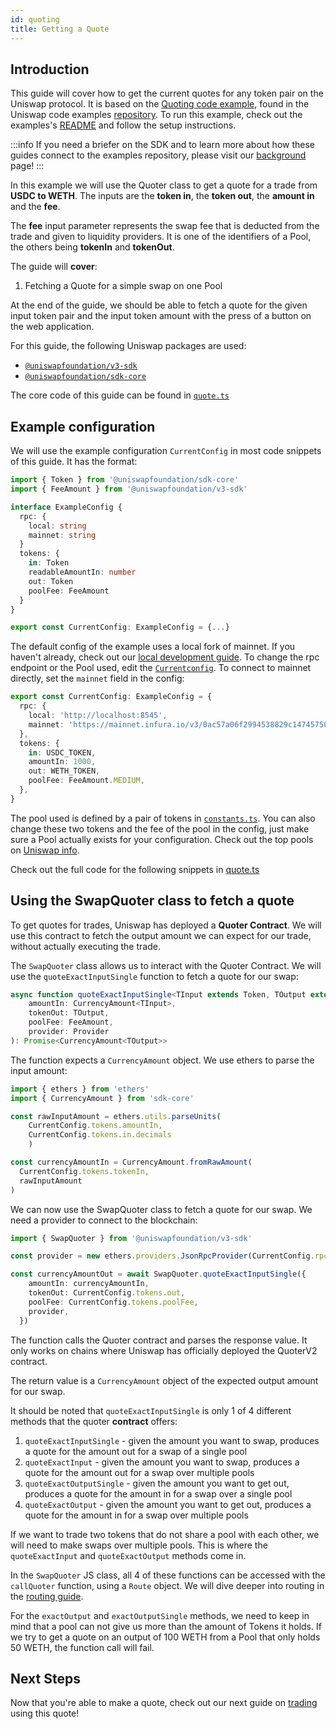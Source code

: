 ```yaml
---
id: quoting
title: Getting a Quote
---     
```


## Introduction

This guide will cover how to get the current quotes for any token pair on the Uniswap protocol. It is based on the [Quoting code example](https://github.com/Uniswap/examples/tree/main/v3-sdk/quoting), found in the Uniswap code examples [repository](https://github.com/Uniswap/examples). To run this example, check out the examples's [README](https://github.com/Uniswap/examples/blob/main/v3-sdk/quoting/README.md) and follow the setup instructions.

:::info
If you need a briefer on the SDK and to learn more about how these guides connect to the examples repository, please visit our [background](../01-background.md) page!
:::

In this example we will use the Quoter class to get a quote for a trade from **USDC to WETH**.
The inputs are the **token in**, the **token out**, the **amount in** and the **fee**.

The **fee** input parameter represents the swap fee that is deducted from the trade and given to liquidity providers. It is one of the identifiers of a Pool, the others being **tokenIn** and **tokenOut**.

The guide will **cover**:

1. Fetching a Quote for a simple swap on one Pool

At the end of the guide, we should be able to fetch a quote for the given input token pair and the input token amount with the press of a button on the web application.

For this guide, the following Uniswap packages are used:

- [`@uniswapfoundation/v3-sdk`](https://www.npmjs.com/package/@uniswapfoundation/v3-sdk)
- [`@uniswapfoundation/sdk-core`](https://www.npmjs.com/package/@uniswapfoundation/sdk-core)

The core code of this guide can be found in [`quote.ts`](https://github.com/Uniswap/examples/blob/main/v3-sdk/quoting/src/libs/quote.ts)

## Example configuration

We will use the example configuration `CurrentConfig` in most code snippets of this guide. It has the format:

```typescript
import { Token } from '@uniswapfoundation/sdk-core'
import { FeeAmount } from '@uniswapfoundation/v3-sdk'

interface ExampleConfig {
  rpc: {
    local: string
    mainnet: string
  }
  tokens: {
    in: Token
    readableAmountIn: number
    out: Token
    poolFee: FeeAmount
  }
}

export const CurrentConfig: ExampleConfig = {...}
```

The default config of the example uses a local fork of mainnet. If you haven't already, check out our [local development guide](../02-local-development.md).
To change the rpc endpoint or the Pool used, edit the [`Currentconfig`](https://github.com/Uniswap/examples/blob/main/v3-sdk/quoting/src/config.ts#L21).
To connect to mainnet directly, set the `mainnet` field in the config:

```typescript
export const CurrentConfig: ExampleConfig = {
  rpc: {
    local: 'http://localhost:8545',
    mainnet: 'https://mainnet.infura.io/v3/0ac57a06f2994538829c14745750d721',
  },
  tokens: {
    in: USDC_TOKEN,
    amountIn: 1000,
    out: WETH_TOKEN,
    poolFee: FeeAmount.MEDIUM,
  },
}
```

The pool used is defined by a pair of tokens in [`constants.ts`](https://github.com/Uniswap/examples/blob/main/v3-sdk/quoting/src/libs/constants.ts#L14). 
You can also change these two tokens and the fee of the pool in the config, just make sure a Pool actually exists for your configuration.
Check out the top pools on [Uniswap info](https://info.uniswap.org/#/pools).

Check out the full code for the following snippets in [quote.ts](https://github.com/Uniswap/examples/blob/main/v3-sdk/quoting/src/libs/quote.ts)

## Using the SwapQuoter class to fetch a quote

To get quotes for trades, Uniswap has deployed a **Quoter Contract**. We will use this contract to fetch the output amount we can expect for our trade, without actually executing the trade.

The `SwapQuoter` class allows us to interact with the Quoter Contract.
We will use the `quoteExactInputSingle` function to fetch a quote for our swap:

```typescript
async function quoteExactInputSingle<TInput extends Token, TOutput extends Token>(
    amountIn: CurrencyAmount<TInput>,
    tokenOut: TOutput,
    poolFee: FeeAmount,
    provider: Provider
): Promise<CurrencyAmount<TOutput>>
```

The function expects a `CurrencyAmount` object. We use ethers to parse the input amount:

```typescript
import { ethers } from 'ethers'
import { CurrencyAmount } from 'sdk-core'

const rawInputAmount = ethers.utils.parseUnits(
    CurrentConfig.tokens.amountIn,
    CurrentConfig.tokens.in.decimals
    )

const currencyAmountIn = CurrencyAmount.fromRawAmount(
  CurrentConfig.tokens.tokenIn,
  rawInputAmount
)
```

We can now use the SwapQuoter class to fetch a quote for our swap. We need a provider to connect to the blockchain:

```typescript
import { SwapQuoter } from '@uniswapfoundation/v3-sdk'

const provider = new ethers.providers.JsonRpcProvider(CurrentConfig.rpc.mainnet)

const currencyAmountOut = await SwapQuoter.quoteExactInputSingle({
    amountIn: currencyAmountIn,
    tokenOut: CurrentConfig.tokens.out,
    poolFee: CurrentConfig.tokens.poolFee,
    provider,
  })
```

The function calls the Quoter contract and parses the response value. It only works on chains where Uniswap has officially deployed the QuoterV2 contract.

The return value is a `CurrencyAmount` object of the expected output amount for our swap.

It should be noted that `quoteExactInputSingle` is only 1 of 4 different methods that the quoter **contract** offers:

1. `quoteExactInputSingle` - given the amount you want to swap, produces a quote for the amount out for a swap of a single pool
2. `quoteExactInput` - given the amount you want to swap, produces a quote for the amount out for a swap over multiple pools
3. `quoteExactOutputSingle` - given the amount you want to get out, produces a quote for the amount in for a swap over a single pool
4. `quoteExactOutput`  - given the amount you want to get out, produces a quote for the amount in for a swap over multiple pools

If we want to trade two tokens that do not share a pool with each other, we will need to make swaps over multiple pools.
This is where the `quoteExactInput` and `quoteExactOutput` methods come in.

In the `SwapQuoter` JS class, all 4 of these functions can be accessed with the `callQuoter` function, using a `Route` object.
We will dive deeper into routing in the [routing guide](03-routing.md).

For the `exactOutput` and `exactOutputSingle` methods, we need to keep in mind that a pool can not give us more than the amount of Tokens it holds.
If we try to get a quote on an output of 100 WETH from a Pool that only holds 50 WETH, the function call will fail.

## Next Steps

Now that you're able to make a quote, check out our next guide on [trading](./02-trading.md) using this quote!
